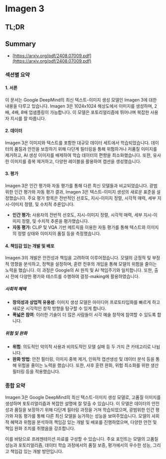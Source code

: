 # Imagen 3
## TL;DR
## Summary
- [https://arxiv.org/pdf/2408.07009.pdf](https://arxiv.org/pdf/2408.07009.pdf)

### 섹션별 요약

#### 1. 서론
이 문서는 Google DeepMind의 최신 텍스트-이미지 생성 모델인 Imagen 3에 대한 내용을 다루고 있습니다. Imagen 3은 1024x1024 해상도에서 이미지를 생성하며, 2배, 4배, 8배 업샘플링이 가능합니다. 이 모델은 포토리얼리즘에 뛰어나며 복잡한 사용자 지시를 잘 따릅니다. 

#### 2. 데이터
Imagen 3은 이미지와 텍스트를 포함한 대규모 데이터 세트에서 학습되었습니다. 데이터의 품질과 안전을 보장하기 위해 다단계 필터링을 통해 위험하거나 저품질 이미지를 제거하고, AI 생성 이미지를 배제하여 학습 데이터의 편향을 최소화했습니다. 또한, 유사한 이미지를 중복 제거하고, 다양한 레이블을 활용하여 캡션을 생성했습니다.

#### 3. 평가
Imagen 3은 인간 평가와 자동 평가를 통해 다른 최신 모델들과 비교되었습니다. 광범위한 인간 평가와 자동 평가 결과, Imagen 3은 텍스트-이미지 생성의 새로운 표준을 설정했습니다. 주요 평가 항목은 전반적인 선호도, 지시-이미지 정렬, 시각적 매력, 세부 지시-이미지 정렬, 및 수치적 추론입니다.
- **인간 평가:** 사용자의 전반적 선호도, 지시-이미지 정렬, 시각적 매력, 세부 지시-이미지 정렬, 및 수치적 추론을 평가했습니다.
- **자동 평가:** CLIP 및 VQA 기반 메트릭을 이용한 자동 평가를 통해 텍스트와 이미지의 정렬 상태와 이미지의 품질 등을 측정했습니다.

#### 4. 책임감 있는 개발 및 배포
Imagen 3의 개발은 안전성과 책임을 고려하여 이루어졌습니다. 모델의 긍정적 및 부정적 영향을 분석하고, 정책을 설정하며, 훈련 전후의 개입을 통해 모델의 위험을 줄이는 노력을 했습니다. 이 과정은 Google의 AI 원칙 및 AI 책임주기와 일치합니다. 또한, 출시 전에 다양한 평가와 테스트를 수행하여 결정-making에 활용하였습니다.

##### 사회적 혜택
- **창의성과 상업적 유용성**: 이미지 생성 모델은 아이디어 프로토타입화를 빠르게 하고 새로운 시각적인 창작 방향을 탐구할 수 있게 합니다.
- **폭넓은 참여**: 이러한 기술이 더 많은 사람들이 시각 예술 창작에 참여할 수 있도록 합니다.
##### 위험 및 완화
- **위험**: 의도적인 악의적 사용과 비의도적인 모델 실패 등 두 가지 큰 카테고리로 나뉩니다.
- **완화 방법**: 안전 필터링, 이미지 중복 제거, 인위적 캡션생성 및 데이터 분석 등을 통해 위험을 줄이는 노력을 했습니다. 또한, 사후 훈련 완화, 위험 최소화를 위한 생산 필터링 등을 적용했습니다.

### 종합 요약
Imagen 3은 Google DeepMind의 최신 텍스트-이미지 생성 모델로, 고품질 이미지를 생성하며 포토리얼리즘과 복잡한 설명에 잘 맞출 수 있습니다. 이 모델은 데이터의 안전성과 품질을 보장하기 위해 다단계 필터링 과정을 거쳐 학습되었으며, 광범위한 인간 평가와 자동 평가를 통해 다른 최신 모델을 능가하는 성능을 보여주었습니다. 모델의 사회적 혜택과 위험을 분석하여 책임감 있는 개발 및 배포를 진행하였으며, 다양한 안전 및 책임 완화 조치를 취했음을 강조합니다.

이를 바탕으로 프레젠테이션 자료를 구성할 수 있습니다. 주요 포인트는 모델의 고품질 성능과 포토리얼리즘, 데이터 학습 과정에서의 품질 보증, 평가에서의 우수한 성능, 그리고 책임감 있는 개발 방안입니다.